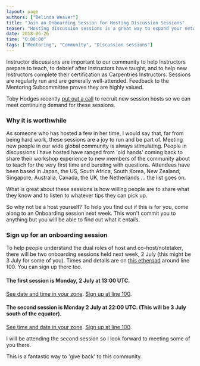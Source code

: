 ```yaml
---
layout: page
authors: ["Belinda Weaver"]
title: "Join an Onboarding Session for Hosting Discussion Sessions"
teaser: "Hosting discussion sessions is a great way to expand your network"
date: 2018-06-26
time: "0:00:00"
tags: ["Mentoring", "Community", "Discussion sessions"]
---
```


Instructor discussions are important to our community to help Instructors prepare to teach, to debrief after Instructors have taught, 
and to help new Instructors complete their certification as Carpentries Instructors. Sessions are regularly run and are generally well-attended. Feedback to the Mentoring Subcommittee proves they are highly valued.

Toby Hodges recently [put out a call](https://carpentries.org/blog/2018/06/call-for-session-hosts/) to recruit new session hosts so
we can meet continuing demand for these sessions. 

### Why it is worthwhile

As someone who has hosted a few in her time, I would say that, far from being hard work, these sessions are a joy to run and be part of.
Meeting new people in our wide global community is always stimulating. People in discussions I have hosted have ranged 
from 'old hands' coming back
to share their workshop experience to new members of the community about to teach for the very first time and bursting
with questions. Attendees have been based in Japan, 
the US, South Africa, South Korea, 
New Zealand, Singapore, Australia, Canada, the UK, the Netherlands ... the list goes on. 

What is great about these sessions is how willing people are to
share what they know and to listen to whatever tips they can pick up.

So why not be a host yourself? To help you find out if this is for you, come along to an Onboarding session next week. This won't
commit you to anything but you will be able to find out what it entails.

### Sign up for an onboarding session 

To help people understand the dual roles of host and co-host/notetaker, there will be two onboarding sessions held next week, 2 July 
(this might be 3 July for some of you). Times and details are on 
[this etherpad](http://pad.software-carpentry.org/instructor-discussion) around line 100. You can sign up there too.

#### The first session is Monday, 2 July  at 13:00 UTC. 
[See date and time in your zone](https://www.timeanddate.com/worldclock/fixedtime.html?msg=Instructor+Discussions+Host+onboarding&iso=20180702T13&p1=%3A&ah=1).
[Sign up at line 100](http://pad.software-carpentry.org/instructor-discussion).

#### The second session is Monday 2 July at 22:00 UTC. (This will be 3 July south of the equator).
[See time and date in your zone](https://www.timeanddate.com/worldclock/fixedtime.html?msg=Instructor+Discussions+Host+onboarding&iso=20180702T22&ah=1).
[Sign up at line 100](http://pad.software-carpentry.org/instructor-discussion).

I will be attending the second session so I look forward to meeting some of you there.

This is a fantastic way to 'give back' to this community.
